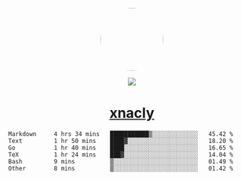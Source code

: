<p align="center">
  <img style="border-radius: 100px" width="128" height="128" src="https://avatars.githubusercontent.com/u/47723417?v=4"/>
</p>
<p align="center">
  <img src="https://komarev.com/ghpvc/?username=xnacly&&style=flat-square"/>
</p>

<h1 align="center"><a href="https://xnacly.me"> xnacly</a> </h1>

<!--START_SECTION:waka-->

```text
Markdown     4 hrs 34 mins   ███████████▒░░░░░░░░░░░░░   45.42 %
Text         1 hr 50 mins    ████▓░░░░░░░░░░░░░░░░░░░░   18.20 %
Go           1 hr 40 mins    ████░░░░░░░░░░░░░░░░░░░░░   16.65 %
TeX          1 hr 24 mins    ███▓░░░░░░░░░░░░░░░░░░░░░   14.04 %
Bash         9 mins          ▒░░░░░░░░░░░░░░░░░░░░░░░░   01.49 %
Other        8 mins          ▒░░░░░░░░░░░░░░░░░░░░░░░░   01.42 %
```

<!--END_SECTION:waka-->
